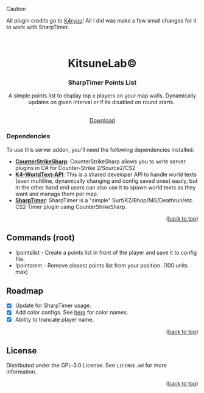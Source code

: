 <a name="readme-top"></a>

> [!CAUTION]
> All plugin credits go to [K4ryuu](https://github.com/K4ryuu)! All I did was make a few small changes for it to work with SharpTimer.

<!-- PROJECT LOGO -->
<br />
<div align="center">
  <h1 align="center">KitsuneLab©</h1>
  <h3 align="center">SharpTimer Points List</h3>
  <a align="center">A simple points list to display top x players on your map walls. Dynamically updates on given interval or if its disabled on round starts.</a>
  <img src="https://files.catbox.moe/pkarm0.png" alt="" style="margin: 0;">

  <p align="center">
    <br />
    <a href="https://github.com/M-archand/SharpTimer-WallLists/releases/">Download</a>
  </p>
</div>

<!-- ABOUT THE PROJECT -->

### Dependencies

To use this server addon, you'll need the following dependencies installed:

- [**CounterStrikeSharp**](https://github.com/roflmuffin/CounterStrikeSharp/releases): CounterStrikeSharp allows you to write server plugins in C# for Counter-Strike 2/Source2/CS2
- [**K4-WorldText-API**](https://github.com/K4ryuu/K4-WorldText-API): This is a shared developer API to handle world texts (even multiline, dynamically changing and config saved ones) easily, but in the other hand end users can also use it to spawn world texts as they want and manage them per map.
- [**SharpTimer**](https://github.com/Letaryat/poor-sharptimer): SharpTimer is a "simple" Surf/KZ/Bhop/MG/Deathrun/etc. CS2 Timer plugin using CounterStrikeSharp.
  
<p align="right">(<a href="#readme-top">back to top</a>)</p>

<!-- ROADMAP -->

## Commands (root)

- !pointslist - Create a points list in front of the player and save it to config file.
- !pointsrem - Remove closest points list from your position. (100 units max)

<!-- ROADMAP -->

## Roadmap

- [X] Update for SharpTimer usage.
- [X] Add color configs. See [here](https://i.sstatic.net/lsuz4.png) for color names.
- [X] Ability to truncate player name.

<p align="right">(<a href="#readme-top">back to top</a>)</p>

<!-- LICENSE -->

## License

Distributed under the GPL-3.0 License. See `LICENSE.md` for more information.

<p align="right">(<a href="#readme-top">back to top</a>)</p>
